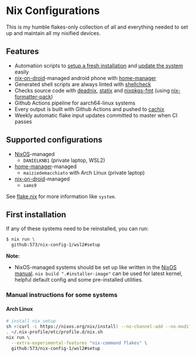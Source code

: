 # Nix Configurations

This is my humble flakes-only collection of all and everything needed to set up and maintain all my nixified devices.

## Features

* Automation scripts to [setup a fresh installation](files/apps/setup.sh) and
  [update the system](home/misc/util-bins/system-update.sh) easily
* [nix-on-droid][nix-on-droid]-managed android phone with [home-manager][home-manager]
* Generated shell scripts are always linted with [shellcheck][shellcheck]
* Checks source code with [deadnix][deadnix], [statix][statix] and [nixpkgs-fmt][nixpkgs-fmt] (using
  [nix-formatter-pack][nix-formatter-pack])
* Github Actions pipeline for aarch64-linux systems
* Every output is built with Github Actions and pushed to [cachix][cachix]
* Weekly automatic flake input updates committed to master when CI passes

## Supported configurations

* [NixOS][nixos]-managed
  * `DANIELKNB1` (private laptop, WSL2)
* [home-manager][home-manager]-managed
  * `maiziedemacchiato` with Arch Linux (private laptop)
* [nix-on-droid][nix-on-droid]-managed
  * `sams9`

See [flake.nix](flake.nix) for more information like `system`.

## First installation

If any of these systems need to be reinstalled, you can run:

```sh
$ nix run \
  github:573/nix-config-1/wsl2#setup
```

**Note:**
* NixOS-managed systems should be set up like written in the [NixOS manual][nixos-manual].
  `nix build ".#installer-image"` can be used for latest kernel, helpful default config and some pre-installed
  utilities.



### Manual instructions for some systems

#### Arch Linux

```sh
# install nix setup
sh <(curl -L https://nixos.org/nix/install) --no-channel-add --no-modify-profile
. ~/.nix-profile/etc/profile.d/nix.sh
nix run \
  --extra-experimental-features "nix-command flakes" \
  github:573/nix-config-1/wsl2#setup
```

[age]: https://age-encryption.org/
[agenix]: https://github.com/ryantm/agenix
[cachix-deploy]: https://docs.cachix.org/deploy/
[cachix-gerschtli]: https://app.cachix.org/cache/gerschtli
[cachix]: https://www.cachix.org/
[deadnix]: https://github.com/astro/deadnix
[home-manager]: https://github.com/nix-community/home-manager
[homeage]: https://github.com/jordanisaacs/homeage
[nix-formatter-pack]: https://github.com/Gerschtli/nix-formatter-pack
[nix-on-droid]: https://github.com/t184256/nix-on-droid
[nixos-infect]: https://github.com/elitak/nixos-infect
[nixos-manual]: https://nixos.org/manual/nixos/stable/index.html#sec-installation
[nixos]: https://nixos.org/
[nixpkgs-fmt]: https://github.com/nix-community/nixpkgs-fmt
[shellcheck]: https://github.com/koalaman/shellcheck
[statix]: https://github.com/nerdypepper/statix

<!-- vim: set sw=2: -->
